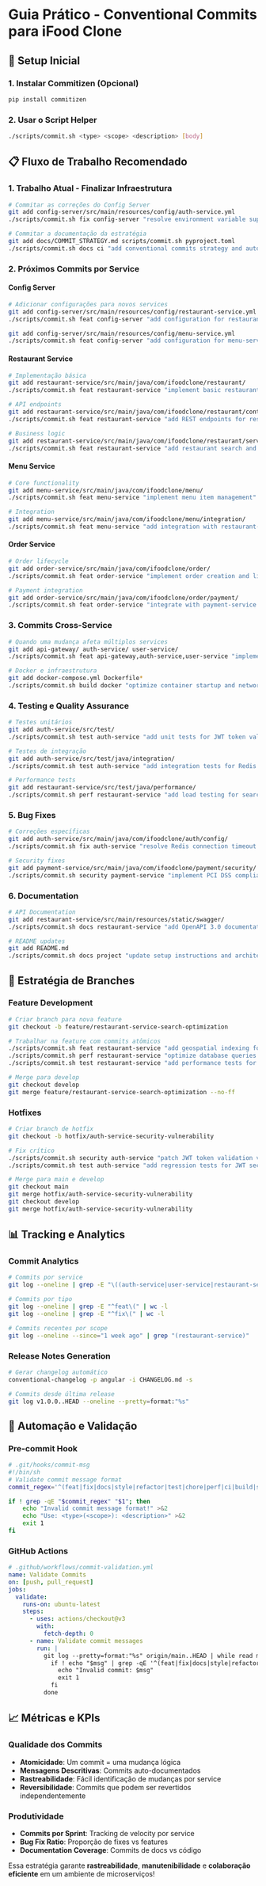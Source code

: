 # Guia Prático - Conventional Commits para iFood Clone

## 🚀 Setup Inicial

### 1. Instalar Commitizen (Opcional)
```bash
pip install commitizen
```

### 2. Usar o Script Helper
```bash
./scripts/commit.sh <type> <scope> <description> [body]
```

## 📋 Fluxo de Trabalho Recomendado

### 1. **Trabalho Atual - Finalizar Infraestrutura**

```bash
# Commitar as correções do Config Server
git add config-server/src/main/resources/config/auth-service.yml
./scripts/commit.sh fix config-server "resolve environment variable support for Redis and PostgreSQL"

# Commitar a documentação da estratégia  
git add docs/COMMIT_STRATEGY.md scripts/commit.sh pyproject.toml
./scripts/commit.sh docs ci "add conventional commits strategy and automation tools"
```

### 2. **Próximos Commits por Service**

#### Config Server
```bash
# Adicionar configurações para novos services
git add config-server/src/main/resources/config/restaurant-service.yml
./scripts/commit.sh feat config-server "add configuration for restaurant-service"

git add config-server/src/main/resources/config/menu-service.yml  
./scripts/commit.sh feat config-server "add configuration for menu-service"
```

#### Restaurant Service
```bash
# Implementação básica
git add restaurant-service/src/main/java/com/ifoodclone/restaurant/
./scripts/commit.sh feat restaurant-service "implement basic restaurant entity and repository"

# API endpoints
git add restaurant-service/src/main/java/com/ifoodclone/restaurant/controller/
./scripts/commit.sh feat restaurant-service "add REST endpoints for restaurant management"

# Business logic
git add restaurant-service/src/main/java/com/ifoodclone/restaurant/service/
./scripts/commit.sh feat restaurant-service "add restaurant search and filtering logic"
```

#### Menu Service  
```bash
# Core functionality
git add menu-service/src/main/java/com/ifoodclone/menu/
./scripts/commit.sh feat menu-service "implement menu item management"

# Integration
git add menu-service/src/main/java/com/ifoodclone/menu/integration/
./scripts/commit.sh feat menu-service "add integration with restaurant-service"
```

#### Order Service
```bash
# Order lifecycle
git add order-service/src/main/java/com/ifoodclone/order/
./scripts/commit.sh feat order-service "implement order creation and lifecycle management"

# Payment integration
git add order-service/src/main/java/com/ifoodclone/order/payment/
./scripts/commit.sh feat order-service "integrate with payment-service for order processing"
```

### 3. **Commits Cross-Service**

```bash
# Quando uma mudança afeta múltiplos services
git add api-gateway/ auth-service/ user-service/
./scripts/commit.sh feat api-gateway,auth-service,user-service "implement unified authentication flow"

# Docker e infraestrutura
git add docker-compose.yml Dockerfile*
./scripts/commit.sh build docker "optimize container startup and networking configuration"
```

### 4. **Testing e Quality Assurance**

```bash
# Testes unitários
git add auth-service/src/test/
./scripts/commit.sh test auth-service "add unit tests for JWT token validation"

# Testes de integração  
git add auth-service/src/test/java/integration/
./scripts/commit.sh test auth-service "add integration tests for Redis and PostgreSQL connectivity"

# Performance tests
git add restaurant-service/src/test/java/performance/
./scripts/commit.sh perf restaurant-service "add load testing for search endpoints"
```

### 5. **Bug Fixes**

```bash
# Correções específicas
git add auth-service/src/main/java/com/ifoodclone/auth/config/
./scripts/commit.sh fix auth-service "resolve Redis connection timeout in Docker environment"

# Security fixes
git add payment-service/src/main/java/com/ifoodclone/payment/security/
./scripts/commit.sh security payment-service "implement PCI DSS compliant data encryption"
```

### 6. **Documentation**

```bash
# API Documentation
git add restaurant-service/src/main/resources/static/swagger/
./scripts/commit.sh docs restaurant-service "add OpenAPI 3.0 documentation for all endpoints"

# README updates
git add README.md
./scripts/commit.sh docs project "update setup instructions and architecture documentation"
```

## 🎯 Estratégia de Branches

### Feature Development
```bash
# Criar branch para nova feature
git checkout -b feature/restaurant-service-search-optimization

# Trabalhar na feature com commits atômicos
./scripts/commit.sh feat restaurant-service "add geospatial indexing for location search"
./scripts/commit.sh perf restaurant-service "optimize database queries with proper indexing" 
./scripts/commit.sh test restaurant-service "add performance tests for location search"

# Merge para develop
git checkout develop
git merge feature/restaurant-service-search-optimization --no-ff
```

### Hotfixes
```bash
# Criar branch de hotfix
git checkout -b hotfix/auth-service-security-vulnerability

# Fix crítico
./scripts/commit.sh security auth-service "patch JWT token validation vulnerability"
./scripts/commit.sh test auth-service "add regression tests for JWT security fix"

# Merge para main e develop
git checkout main
git merge hotfix/auth-service-security-vulnerability
git checkout develop  
git merge hotfix/auth-service-security-vulnerability
```

## 📊 Tracking e Analytics

### Commit Analytics
```bash
# Commits por service
git log --oneline | grep -E "\((auth-service|user-service|restaurant-service)\):" | wc -l

# Commits por tipo
git log --oneline | grep -E "^feat\(" | wc -l
git log --oneline | grep -E "^fix\(" | wc -l

# Commits recentes por scope
git log --oneline --since="1 week ago" | grep "(restaurant-service)"
```

### Release Notes Generation
```bash
# Gerar changelog automático
conventional-changelog -p angular -i CHANGELOG.md -s

# Commits desde última release
git log v1.0.0..HEAD --oneline --pretty=format:"%s"
```

## 🔧 Automação e Validação

### Pre-commit Hook
```bash
# .git/hooks/commit-msg
#!/bin/sh
# Validate commit message format
commit_regex='^(feat|fix|docs|style|refactor|test|chore|perf|ci|build|security)\([a-z-]+\): .{1,50}'

if ! grep -qE "$commit_regex" "$1"; then
    echo "Invalid commit message format!" >&2
    echo "Use: <type>(<scope>): <description>" >&2
    exit 1
fi
```

### GitHub Actions
```yaml
# .github/workflows/commit-validation.yml
name: Validate Commits
on: [push, pull_request]
jobs:
  validate:
    runs-on: ubuntu-latest
    steps:
      - uses: actions/checkout@v3
        with:
          fetch-depth: 0
      - name: Validate commit messages
        run: |
          git log --pretty=format:"%s" origin/main..HEAD | while read msg; do
            if ! echo "$msg" | grep -qE '^(feat|fix|docs|style|refactor|test|chore|perf|ci|build|security)\([a-z-]+\): .{1,50}'; then
              echo "Invalid commit: $msg"
              exit 1
            fi
          done
```

## 📈 Métricas e KPIs

### Qualidade dos Commits
- **Atomicidade**: Um commit = uma mudança lógica
- **Mensagens Descritivas**: Commits auto-documentados
- **Rastreabilidade**: Fácil identificação de mudanças por service
- **Reversibilidade**: Commits que podem ser revertidos independentemente

### Produtividade
- **Commits por Sprint**: Tracking de velocity por service
- **Bug Fix Ratio**: Proporção de fixes vs features
- **Documentation Coverage**: Commits de docs vs código

Essa estratégia garante **rastreabilidade**, **manutenibilidade** e **colaboração eficiente** em um ambiente de microserviços!